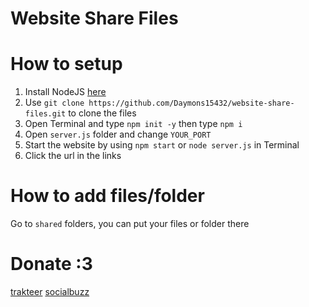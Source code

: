 # Website Share Files

# How to setup
1. Install NodeJS [here](https://nodejs.org/en/download)
2. Use `git clone https://github.com/Daymons15432/website-share-files.git` to clone the files
3. Open Terminal and type `npm init -y` then type `npm i`
4. Open `server.js` folder and change `YOUR_PORT`
5. Start the website by using `npm start` or `node server.js` in Terminal
6. Click the url in the links

# How to add files/folder
Go to `shared` folders, you can put your files or folder there

# Donate :3

[trakteer](https://trakteer.id/hakiouderion)
[socialbuzz](https://sociabuzz.com/hakiouderion/donate)

